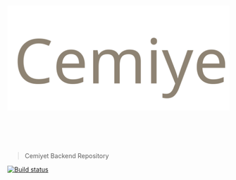 <h1 align="center">
  <br>
  <img src="logo.svg" alt="Cemiyet">
  <br>
  <br>
  <br>
</h1>

> Cemiyet Backend Repository

[![Build status](https://ci.appveyor.com/api/projects/status/jca3bpuk0u69y5jw?svg=true)](https://ci.appveyor.com/project/nuriu/cemiyet-backend)
